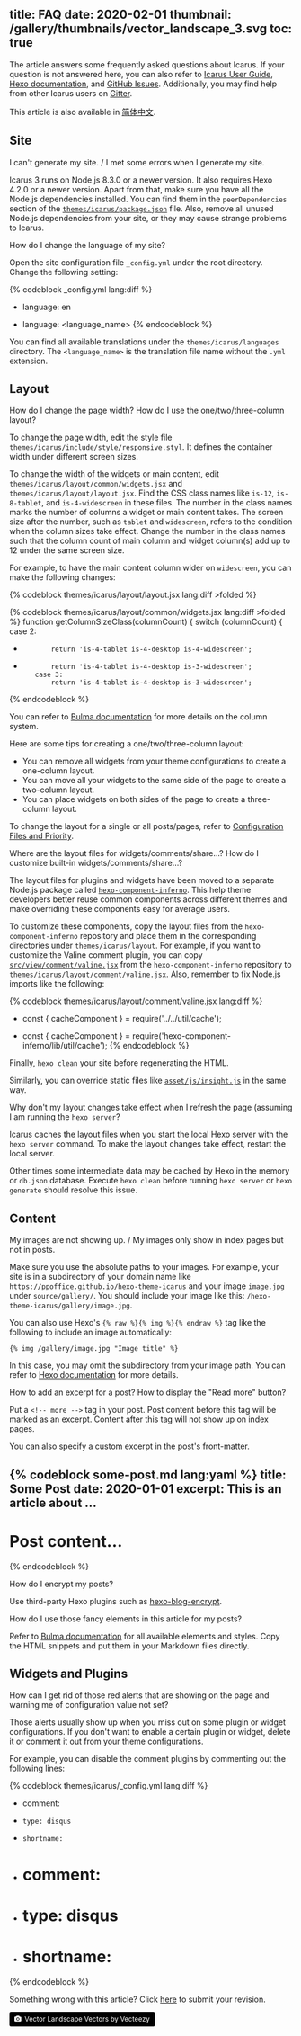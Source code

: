 title: FAQ
date: 2020-02-01
thumbnail: /gallery/thumbnails/vector_landscape_3.svg
toc: true
---

The article answers some frequently asked questions about Icarus.
If your question is not answered here, you can also refer to 
[Icarus User Guide](/hexo-theme-icarus/tags/Icarus-User-Guide/), 
[Hexo documentation](https://hexo.io/docs/index.html), and 
[GitHub Issues](https://github.com/ppoffice/hexo-theme-icarus/issues?q=).
Additionally, you may find help from other Icarus users on [Gitter](https://gitter.im/hexo-theme-icarus/).

<!-- more -->

<article class="message message-immersive is-primary">
<div class="message-body">
<i class="fas fa-globe-asia mr-2"></i>This article is also available in 
<a href="{% post_path zh-CN/FAQ %}">简体中文</a>.
</div>
</article>


## Site

<article class="message is-primary" style="font-size:inherit">
<div class="message-body">
I can't generate my site. / I met some errors when I generate my site.
</div>
</article>

Icarus 3 runs on Node.js 8.3.0 or a newer version.
It also requires Hexo 4.2.0 or a newer version.
Apart from that, make sure you have all the Node.js dependencies installed.
You can find them in the `peerDependencies` section of the 
[`themes/icarus/package.json`](https://github.com/ppoffice/hexo-theme-icarus/blob/master/package.json)
file.
Also, remove all unused Node.js dependencies from your site, or they may cause strange problems to 
Icarus.

<article class="message is-primary" style="font-size:inherit">
<div class="message-body">
How do I change the language of my site?
</div>
</article>

Open the site configuration file `_config.yml` under the root directory.
Change the following setting:

{% codeblock _config.yml lang:diff %}
- language: en
+ language: <language_name>
{% endcodeblock %}

You can find all available translations under the `themes/icarus/languages` directory.
The `<language_name>` is the translation file name without the `.yml` extension.


## Layout

<article class="message is-primary" style="font-size:inherit">
<div class="message-body">
How do I change the page width? How do I use the one/two/three-column layout?
</div>
</article>

To change the page width, edit the style file `themes/icarus/include/style/responsive.styl`.
It defines the container width under different screen sizes.

To change the width of the widgets or main content, edit `themes/icarus/layout/common/widgets.jsx` and 
`themes/icarus/layout/layout.jsx`.
Find the CSS class names like `is-12`, `is-8-tablet`, and `is-4-widescreen` in these files.
The number in the class names marks the number of columns a widget or main content takes.
The screen size after the number, such as `tablet` and `widescreen`, refers to the condition when the column
sizes take effect.
Change the number in the class names such that the column count of main column and widget column(s) add up to 
12 under the same screen size.

For example, to have the main content column wider on `widescreen`, you can make the following changes:

{% codeblock themes/icarus/layout/layout.jsx lang:diff >folded %}
 <div class={classname({
     column: true,
     'order-2': true,
     'column-main': true,
     'is-12': columnCount === 1,
-    'is-8-tablet is-8-desktop is-8-widescreen': columnCount === 2,
+    'is-8-tablet is-8-desktop is-9-widescreen': columnCount === 2,
     'is-8-tablet is-8-desktop is-6-widescreen': columnCount === 3
{% endcodeblock %}

{% codeblock themes/icarus/layout/common/widgets.jsx lang:diff >folded %}
 function getColumnSizeClass(columnCount) {
     switch (columnCount) {
         case 2:
-            return 'is-4-tablet is-4-desktop is-4-widescreen';
+            return 'is-4-tablet is-4-desktop is-3-widescreen';
         case 3:
             return 'is-4-tablet is-4-desktop is-3-widescreen';
{% endcodeblock %}

You can refer to [Bulma documentation](https://bulma.io/documentation/columns/sizes/) for more details on the 
column system.

Here are some tips for creating a one/two/three-column layout:

- You can remove all widgets from your theme configurations to create a one-column layout.
- You can move all your widgets to the same side of the page to create a two-column layout.
- You can place widgets on both sides of the page to create a three-column layout.

To change the layout for a single or all posts/pages, refer to 
[Configuration Files and Priority](/hexo-theme-icarus/Configuration/icarus-user-guide-configuring-the-theme/#Configuration-Files-and-Priority).

<article class="message is-primary" style="font-size:inherit">
<div class="message-body">
Where are the layout files for widgets/comments/share...? How do I customize built-in widgets/comments/share...?
</div>
</article>

The layout files for plugins and widgets have been moved to a separate Node.js package called 
[`hexo-component-inferno`](https://github.com/ppoffice/hexo-component-inferno).
This help theme developers better reuse common components across different themes and make overriding these 
components easy for average users.

To customize these components, copy the layout files from the `hexo-component-inferno` repository and place
them in the corresponding directories under `themes/icarus/layout`.
For example, if you want to customize the Valine comment plugin, you can copy 
[`src/view/comment/valine.jsx`](https://github.com/ppoffice/hexo-component-inferno/blob/0.2.4/src/view/comment/valine.jsx) 
from the `hexo-component-inferno` repository to `themes/icarus/layout/comment/valine.jsx`.
Also, remember to fix Node.js imports like the following:

{% codeblock themes/icarus/layout/comment/valine.jsx lang:diff %}
- const { cacheComponent } = require('../../util/cache');
+ const { cacheComponent } = require('hexo-component-inferno/lib/util/cache');
{% endcodeblock %}

Finally, `hexo clean` your site before regenerating the HTML.

Similarly, you can override static files like 
[`asset/js/insight.js`](https://github.com/ppoffice/hexo-component-inferno/blob/0.2.4/asset/js/insight.js) 
in the same way.

<article class="message is-primary" style="font-size:inherit">
<div class="message-body">
Why don't my layout changes take effect when I refresh the page (assuming I am running the 
<code>hexo server</code>?
</div>
</article>

Icarus caches the layout files when you start the local Hexo server with the `hexo server` command.
To make the layout changes take effect, restart the local server.

Other times some intermediate data may be cached by Hexo in the memory or `db.json` database.
Execute `hexo clean` before running `hexo server` or `hexo generate` should resolve this issue.


## Content

<article class="message is-primary" style="font-size:inherit">
<div class="message-body">
My images are not showing up. / My images only show in index pages but not in posts.
</div>
</article>

Make sure you use the absolute paths to your images.
For example, your site is in a subdirectory of your domain name like 
`https://ppoffice.github.io/hexo-theme-icarus` and your image `image.jpg` under `source/gallery/`.
You should include your image like this: `/hexo-theme-icarus/gallery/image.jpg`.

You can also use Hexo's <code>{% raw %}{% img %}{% endraw %}</code> tag like the following to include an 
image automatically:

```
{% img /gallery/image.jpg "Image title" %}
```

In this case, you may omit the subdirectory from your image path.
You can refer to [Hexo documentation](https://hexo.io/docs/tag-plugins#Image) for more details.

<article class="message is-primary" style="font-size:inherit">
<div class="message-body">
How to add an excerpt for a post? How to display the "Read more" button?
</div>
</article>

Put a `<!-- more -->` tag in your post.
Post content before this tag will be marked as an excerpt.
Content after this tag will not show up on index pages.

You can also specify a custom excerpt in the post's front-matter.

{% codeblock some-post.md lang:yaml %}
title: Some Post
date: 2020-01-01
excerpt: This is an article about ...
---
# Post content...
{% endcodeblock %}

<article class="message is-primary" style="font-size:inherit">
<div class="message-body">
How do I encrypt my posts?
</div>
</article>

Use third-party Hexo plugins such as [hexo-blog-encrypt](https://github.com/MikeCoder/hexo-blog-encrypt).

<article class="message is-primary" style="font-size:inherit">
<div class="message-body">
How do I use those fancy elements in this article for my posts?
</div>
</article>

Refer to [Bulma documentation](https://bulma.io/documentation/) for all available elements and styles.
Copy the HTML snippets and put them in your Markdown files directly.


## Widgets and Plugins

<article class="message is-primary" style="font-size:inherit">
<div class="message-body">
How can I get rid of those red alerts that are showing on the page and warning me of configuration value not set?
</div>
</article>

Those alerts usually show up when you miss out on some plugin or widget configurations.
If you don't want to enable a certain plugin or widget, delete it or comment it out from your theme configurations.

For example, you can disable the comment plugins by commenting out the following lines:

{% codeblock themes/icarus/_config.yml lang:diff %}
- comment:
-     type: disqus
-     shortname: 
+ # comment:
+ #     type: disqus
+ #     shortname: 
{% endcodeblock %}


<article class="message message-immersive is-warning">
<div class="message-body">
<i class="fas fa-question-circle mr-2"></i>Something wrong with this article? 
Click <a href="https://github.com/ppoffice/hexo-theme-icarus/edit/site/source/_posts/en/FAQ.md">here</a> 
to submit your revision.
</div>
</article>


<a style="background-color:black;color:white;text-decoration:none;padding:4px 6px;font-size:12px;line-height:1.2;display:inline-block;border-radius:3px" href="https://www.vecteezy.com/free-vector/vector-landscapee" target="_blank" rel="noopener noreferrer" title="Vector Landscape Vectors by Vecteezy"><span style="display:inline-block;padding:2px 3px"><svg xmlns="http://www.w3.org/2000/svg" style="height:12px;width:auto;position:relative;vertical-align:middle;top:-1px;fill:white" viewBox="0 0 32 32"><path d="M20.8 18.1c0 2.7-2.2 4.8-4.8 4.8s-4.8-2.1-4.8-4.8c0-2.7 2.2-4.8 4.8-4.8 2.7.1 4.8 2.2 4.8 4.8zm11.2-7.4v14.9c0 2.3-1.9 4.3-4.3 4.3h-23.4c-2.4 0-4.3-1.9-4.3-4.3v-15c0-2.3 1.9-4.3 4.3-4.3h3.7l.8-2.3c.4-1.1 1.7-2 2.9-2h8.6c1.2 0 2.5.9 2.9 2l.8 2.4h3.7c2.4 0 4.3 1.9 4.3 4.3zm-8.6 7.5c0-4.1-3.3-7.5-7.5-7.5-4.1 0-7.5 3.4-7.5 7.5s3.3 7.5 7.5 7.5c4.2-.1 7.5-3.4 7.5-7.5z"></path></svg></span><span style="display:inline-block;padding:2px 3px">Vector Landscape Vectors by Vecteezy</span></a>